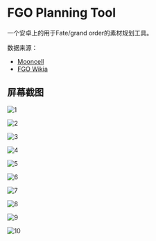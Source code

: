 # FGO Planning Tool

一个安卓上的用于Fate/grand order的素材规划工具。

数据来源：

- [Mooncell](fgo.wiki)
- [FGO Wikia](fategrandorder.wikia.com)

## 屏幕截图

![1](doc/image/1.png)

![2](doc/image/2.png)

![3](doc/image/3.png)

![4](doc/image/4.png)

![5](doc/image/5.png)

![6](doc/image/6.png)

![7](doc/image/7.png)

![8](doc/image/8.png)

![9](doc/image/9.png)

![10](doc/image/10.png)